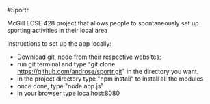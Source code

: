 #Sportr

McGill ECSE 428 project that allows people to spontaneously set up sporting activities in their local area

Instructions to set up the app locally:
* Download git, node from their respective websites;
* run git terminal and type "git clone https://github.com/androse/sportr.git" in the directory you want.
* in the project directory type "npm install" to install all the modules
* once done, type "node app.js"
* in your browser type localhost:8080

